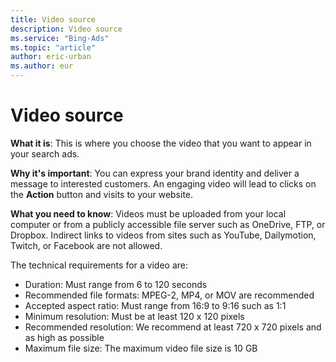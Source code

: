 ```yaml
---
title: Video source
description: Video source
ms.service: "Bing-Ads"
ms.topic: "article"
author: eric-urban
ms.author: eur
---
```


# Video source

**What it is**:     This is where you choose the video that you want to appear in your search ads.

**Why it's important**:     You can express your brand identity and deliver a message to interested customers. An engaging video will lead to clicks on the **Action** button and visits to your website.

**What you need to know**:     Videos must be uploaded from your local computer or from a publicly accessible file server such as OneDrive, FTP, or Dropbox. Indirect links to videos from sites such as YouTube, Dailymotion, Twitch, or Facebook are not allowed.

The technical requirements for a video are:
- Duration: Must range from 6 to 120 seconds
- Recommended file formats: MPEG-2, MP4, or MOV are recommended
- Accepted aspect ratio: Must range from 16:9 to 9:16 such as 1:1
- Minimum resolution: Must be at least 120 x 120 pixels
- Recommended resolution: We recommend at least 720 x 720 pixels and as high as possible
- Maximum file size: The maximum video file size is 10 GB


